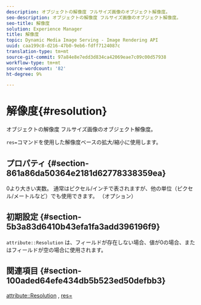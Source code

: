 ```yaml
---
description: オブジェクトの解像度 フルサイズ画像のオブジェクト解像度。
seo-description: オブジェクトの解像度 フルサイズ画像のオブジェクト解像度。
seo-title: 解像度
solution: Experience Manager
title: 解像度
topic: Dynamic Media Image Serving - Image Rendering API
uuid: caa199c8-d216-47b0-9eb6-fdff7124087c
translation-type: tm+mt
source-git-commit: 97a84e8e7edd3d834ca42069eae7c09c00d57938
workflow-type: tm+mt
source-wordcount: '82'
ht-degree: 9%

---
```



# 解像度{#resolution}

オブジェクトの解像度 フルサイズ画像のオブジェクト解像度。

`res=`コマンドを使用した解像度ベースの拡大/縮小に使用します。

## プロパティ {#section-861a86da50364e2181d62778338359ea}

0より大きい実数。 通常はピクセル/インチで表されますが、他の単位（ピクセル/メートルなど）でも使用できます。 （オプション）

## 初期設定 {#section-5b3a83d6410b43efa1fa3add396196f9}

`attribute::Resolution` は、フィールドが存在しない場合、値が0の場合、またはフィールドが空の場合に使用されます。

## 関連項目 {#section-100aded64efe434db5b523ed50defbb3}

[attribute::Resolution](../../../../../../is-api/image-catalog/image-serving-api-ref/c-image-catalog-reference/c-attributes-reference/r-resolution.md#reference-2c066a2cc9b04b4ea0c8ae9476e853b4) ,  [res=](../../../../../../is-api/http-ref/image-serving-api-ref/c-http-protocol-reference/c-command-reference/r-res.md#reference-3d6fe416801148dea0f786f2b5169e55)
